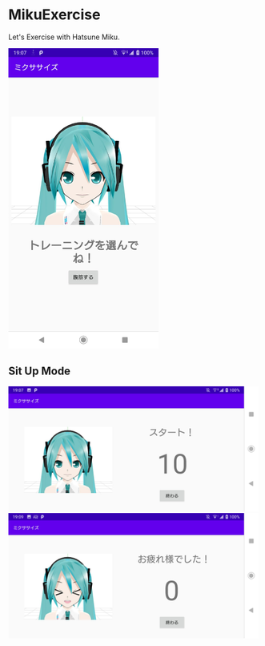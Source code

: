 # MikuExercise
 
Let's Exercise with Hatsune Miku.

<img src="https://github.com/Aqua-ix/MikuExercise/blob/master/demo/title_demo.jpg" width="300px">

## Sit Up Mode

<img src="https://github.com/Aqua-ix/MikuExercise/blob/master/demo/situp_demo1.jpg" width="500px">

<img src="https://github.com/Aqua-ix/MikuExercise/blob/master/demo/situp_demo2.jpg" width="500px">

